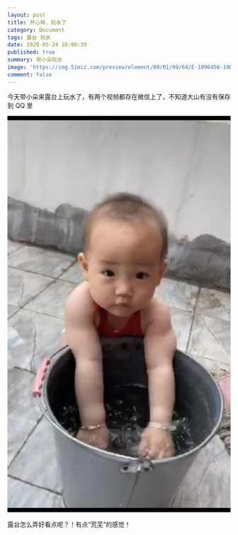 ```yaml
---
layout: post
title: 开心呀，玩水了
category: Document
tags: 露台 玩水
date: 2020-05-24 10:08:39
published: true
summary: 带小朵玩水
image: 'https://img.51miz.com/preview/element/00/01/09/64/E-1096456-19DDA0FB.jpg'
comment: false
---
```


今天带小朵来露台上玩水了，有两个视频都存在微信上了，不知道大山有没有保存到 QQ 里

![图一：露台玩水](/image/baby/20200524-141700.jpeg)

露台怎么弄好看点呢？！有点“荒芜”的感觉！
